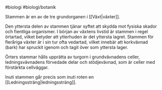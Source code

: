 #biologi #biologi/botanik 

Stammen är en av de tre grundorganen i [[Växt|växter]].

Den yttersta delen av stammen tjänar syftet att skydda mot fysiska skador och fientliga organismer. I början av växtens livstid är stammen i regel örtartad, vilket betyder att ytterhuden är det yttersta lagret. Stammen för fleråriga växter är i sin tur ofta vedartad, vilket innebär att korkvävnad (bark) har spruckit igenom och tagit över som yttersta lager.

Örters stammar hålls upprätta av turgorn i grundvävnadens celler, ledningsvävnadens förvedade delar och stödjevävnad, som är celler med förstärkta cellväggar.

Inuti stammen går precis som inuti roten en [[Ledningssträng|ledningssträng]].
